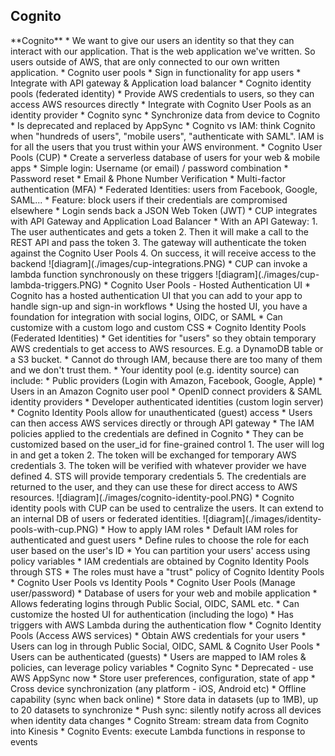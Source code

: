 <h2>Cognito</h2>
**Cognito**
* We want to give our users an identity so that they can interact with our application.
  That is the web application we've written. So users outside of AWS, that are only
  connected to our own written application.
* Cognito user pools
    * Sign in functionality for app users
    * Integrate with API gateway & Application load balancer
* Cognito identity pools (federated identity)
    * Provide AWS credentials to users, so they can access AWS resources directly
    * Integrate with Cognito User Pools as an identity provider
* Cognito sync
    * Synchronize data from device to Cognito
    * Is deprecated and replaced by AppSync
* Cognito vs IAM: think Cognito when "hundreds of users", "mobile users",
  "authenticate with SAML". IAM is for all the users that you trust within
  your AWS environment.
* Cognito User Pools (CUP)
    * Create a serverless database of users for your web & mobile apps
    * Simple login: Username (or email) / password combination
    * Password reset
    * Email & Phone Number Verification
    * Multi-factor authentication (MFA)
    * Federated Identities: users from Facebook, Google, SAML...
    * Feature: block users if their credentials are compromised elsewhere
    * Login sends back a JSON Web Token (JWT)
    * CUP integrates with API Gateway and Application Load Balancer
    * With an API Gateway:
        1. The user authenticates and gets a token
        2. Then it will make a call to the REST API and pass the token
        3. The gateway will authenticate the token against the Cognito User Pools
        4. On success, it will receive access to the backend
           ![diagram](./images/cup-integrations.PNG)
    * CUP can invoke a lambda function synchronously on these triggers
      ![diagram](./images/cup-lambda-triggers.PNG)
    * Cognito User Pools - Hosted Authentication UI
        * Cognito has a hosted authentication UI that you can add to your app to handle
          sign-up and sign-in workflows
        * Using the hosted UI, you have a foundation for integration with social
          logins, OIDC, or SAML
        * Can customize with a custom logo and custom CSS
* Cognito Identity Pools (Federated Identities)
    * Get identities for "users" so they obtain temporary AWS credentials to get
      access to AWS resources. E.g. a DynamoDB table or a S3 bucket.
    * Cannot do through IAM, because there are too many of them and we don't trust
      them.
    * Your identity pool (e.g. identity source) can include:
        * Public providers (Login with Amazon, Facebook, Google, Apple)
        * Users in an Amazon Cognito user pool
        * OpenID connect providers & SAML identity providers
        * Developer authenticated identities (custom login server)
        * Cognito Identity Pools allow for unauthenticated (guest) access
    * Users can then access AWS services directly or through API gateway
        * The IAM policies applied to the credentials are defined in Cognito
        * They can be customized based on the user_id for fine-grained control
    1. The user will log in and get a token
    2. The token will be exchanged for temporary AWS credentials
    3. The token will be verified with whatever provider we have defined
    4. STS will provide temporary credentials
    5. The credentials are returned to the user, and they can use these for direct
       access to AWS resources.
       ![diagram](./images/cognito-identity-pool.PNG)
    * Cognito identity pools with CUP can be used to centralize the users. It can
      extend to an internal DB of users or federated identities.
      ![diagram](./images/identity-pools-with-cup.PNG)
    * How to apply IAM roles
        * Default IAM roles for authenticated and guest users
        * Define rules to choose the role for each user based on the user's ID
        * You can partition your users' access using policy variables
        * IAM credentials are obtained by Cognito Identity Pools through STS
        * The roles must have a "trust" policy of Cognito Identity Pools
* Cognito User Pools vs Identity Pools
    * Cognito User Pools (Manage user/password)
        * Database of users for your web and mobile application
        * Allows federating logins through Public Social, OIDC, SAML etc.
        * Can customize the hosted UI for authentication (including the logo)
        * Has triggers with AWS Lambda during the authentication flow
    * Cognito Identity Pools (Access AWS services)
        * Obtain AWS credentials for your users
        * Users can log in through Public Social, OIDC, SAML & Cognito User Pools
        * Users can be authenticated (guests)
        * Users are mapped to IAM roles & policies, can leverage policy variables
* Cognito Sync
    * Deprecated - use AWS AppSync now
    * Store user preferences, configuration, state of app
    * Cross device synchronization (any platform - iOS, Android etc)
    * Offline capability (sync when back online)
    * Store data in datasets (up to 1MB), up to 20 datasets to synchronize
    * Push sync: silently notify across all devices when identity data changes
    * Cognito Stream: stream data from Cognito into Kinesis
    * Cognito Events: execute Lambda functions in response to events